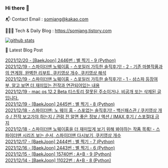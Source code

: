 ### Hi there 👋

📬  Contact Email : somjang@kakao.com

👨🏻‍💻  Tech & Daily Blog : https://somjang.tistory.com

[![github stats](https://github-readme-stats.vercel.app/api?username=SOMJANG&show_icons=true&hide_border=False)](https://somjang.tistory.com)

🤩 Latest Blog Post

[2021/12/20 - [BaekJoon] 2446번 : 별 찍기 - 9 (Python)](https://somjang.tistory.com/entry/BaekJoon-2446%EB%B2%88-%EB%B3%84-%EC%B0%8D%EA%B8%B0-9-Python) <br>
[2021/12/19 - 스파이더맨 노웨이홈 - 스포일러 가득한 솔직후기! - 2 - 기존 마블작품과의 연계점, 완벽한 리부트, 쿠키영상 개수, 쿠키영상 해석](https://somjang.tistory.com/entry/%EC%8A%A4%ED%8C%8C%EC%9D%B4%EB%8D%94%EB%A7%A8-%EB%85%B8%EC%9B%A8%EC%9D%B4%ED%99%88-%EC%8A%A4%ED%8F%AC%EC%9D%BC%EB%9F%AC-%EA%B0%80%EB%93%9D%ED%95%9C-%EC%86%94%EC%A7%81%ED%9B%84%EA%B8%B0-2-%EA%B8%B0%EC%A1%B4-%EB%A7%88%EB%B8%94%EC%9E%91%ED%92%88%EA%B3%BC%EC%9D%98-%EC%97%B0%EA%B3%84%EC%A0%90-%EC%99%84%EB%B2%BD%ED%95%9C-%EB%A6%AC%EB%B6%80%ED%8A%B8-%EC%BF%A0%ED%82%A4%EC%98%81%EC%83%81%EA%B0%9C%EC%88%98-%EC%BF%A0%ED%82%A4%EC%98%81%EC%83%81%ED%95%B4%EC%84%9D) <br>
[2021/12/19 - 스파이더맨 노웨이홈 - 스포일러 가득한  솔직후기! - 1 - 삼스파 등장여부, 알고 보면 더 재미있는 전작과 연관되어있는 내용](https://somjang.tistory.com/entry/%EC%8A%A4%ED%8C%8C%EC%9D%B4%EB%8D%94%EB%A7%A8-%EB%85%B8%EC%9B%A8%EC%9D%B4%ED%99%88-%EC%8A%A4%ED%8F%AC%EC%9D%BC%EB%9F%AC-%EA%B0%80%EB%93%9D%ED%95%9C-%EC%86%94%EC%A7%81%ED%9B%84%EA%B8%B0-%EC%82%BC%EC%8A%A4%ED%8C%8C-%EB%93%B1%EC%9E%A5%EC%97%AC%EB%B6%80-%EC%A0%84%EC%9E%91%EA%B3%BC-%EC%97%B0%EA%B4%80%EB%90%98%EC%96%B4%EC%9E%88%EB%8A%94-%EB%82%B4%EC%9A%A9-%EA%B8%B0%EC%A1%B4-%EB%A7%88%EB%B8%94-%EC%9E%91%ED%92%88%EA%B3%BC-%EC%97%B0%EA%B3%84%EB%90%98%EB%8A%94-%EB%82%B4%EC%9A%A9-%EC%BF%A0%ED%82%A4%EC%98%81%EC%83%81-%EA%B0%9C%EC%88%98-%EC%BF%A0%ED%82%A4%EC%98%81%EC%83%81-%ED%95%B4%EC%84%9D) <br>
[2021/12/19 - mac os 12.2 Beta 티스토리 잘못된 주소이거나, 비공개 또는 삭제된 글입니다.](https://somjang.tistory.com/entry/mac-os-122-Beta-%ED%8B%B0%EC%8A%A4%ED%86%A0%EB%A6%AC-%EC%9E%98%EB%AA%BB%EB%90%9C-%EC%A3%BC%EC%86%8C%EC%9D%B4%EA%B1%B0%EB%82%98-%EB%B9%84%EA%B3%B5%EA%B0%9C-%EB%98%90%EB%8A%94-%EC%82%AD%EC%A0%9C%EB%90%9C-%EA%B8%80%EC%9E%85%EB%8B%88%EB%8B%A4) <br>
[2021/12/19 - [BaekJoon] 2445번 : 별 찍기 - 8 (Python)](https://somjang.tistory.com/entry/BaekJoon-2445%EB%B2%88-%EB%B3%84-%EC%B0%8D%EA%B8%B0-8-Python) <br>
[2021/12/18 - 스파이더맨: 노 웨이 홈 - 스포없는 솔직후기! - 백신패스관 / 쿠키영상 개수 / 전작 보고가야 하는지 / 관람 전 알면 좋은 정보 / 액션 / IMAX 후기 / 스포절대 금지](https://somjang.tistory.com/entry/%EC%8A%A4%ED%8C%8C%EC%9D%B4%EB%8D%94%EB%A7%A8-%EB%85%B8-%EC%9B%A8%EC%9D%B4-%ED%99%88-%EC%8A%A4%ED%8F%AC%EC%97%86%EB%8A%94-%EC%86%94%EC%A7%81%ED%9B%84%EA%B8%B0-%EB%B0%B1%EC%8B%A0%ED%8C%A8%EC%8A%A4%EA%B4%80-%EC%BF%A0%ED%82%A4%EC%98%81%EC%83%81-%EA%B0%9C%EC%88%98-%EC%A0%84%EC%9E%91-%EB%B3%B4%EA%B3%A0%EA%B0%80%EC%95%BC-%ED%95%98%EB%8A%94%EC%A7%80-%EA%B4%80%EB%9E%8C-%EC%A0%84-%EC%95%8C%EB%A9%B4-%EC%A2%8B%EC%9D%80-%EC%A0%95%EB%B3%B4-%EC%95%A1%EC%85%98) <br>
[2021/12/18 - 스파이더맨 노웨이홈을 더 재미있게 보기 위해 봐야하는 작품 목록! - 스파이더맨 시리즈 보는 순서, 스파이더맨 다시보기, 쿠키영상 개수](https://somjang.tistory.com/entry/%EC%8A%A4%ED%8C%8C%EC%9D%B4%EB%8D%94%EB%A7%A8-%EB%85%B8%EC%9B%A8%EC%9D%B4%ED%99%88%EC%9D%84-%EB%8D%94-%EC%9E%AC%EB%AF%B8%EC%9E%88%EA%B2%8C-%EB%B3%B4%EA%B8%B0-%EC%9C%84%ED%95%B4-%EB%B4%90%EC%95%BC%ED%95%98%EB%8A%94-%EC%9E%91%ED%92%88-%EB%AA%A9%EB%A1%9D-%EC%8A%A4%ED%8C%8C%EC%9D%B4%EB%8D%94%EB%A7%A8-%EC%8B%9C%EB%A6%AC%EC%A6%88-%EB%B3%B4%EB%8A%94-%EC%88%9C%EC%84%9C-%EC%8A%A4%ED%8C%8C%EC%9D%B4%EB%8D%94%EB%A7%A8-%EB%8B%A4%EC%8B%9C%EB%B3%B4%EA%B8%B0-%EC%BF%A0%ED%82%A4%EC%98%81%EC%83%81-%EA%B0%9C%EC%88%98) <br>
[2021/12/17 - [BaekJoon] 2444번 : 별 찍기 - 7 (Python)](https://somjang.tistory.com/entry/BaekJoon-2444%EB%B2%88-%EB%B3%84-%EC%B0%8D%EA%B8%B0-7-Python) <br>
[2021/12/16 - [BaekJoon] 2443번 : 별 찍기 - 6 (Python)](https://somjang.tistory.com/entry/BaekJoon-2443%EB%B2%88-%EB%B3%84-%EC%B0%8D%EA%B8%B0-6-Python) <br>
[2021/12/15 - [BaekJoon] 15740번 : A+B - 9 (Python)](https://somjang.tistory.com/entry/BaekJoon-15740%EB%B2%88-AB-9-Python) <br>
[2021/12/14 - [BaekJoon] 11022번 : A+B - 8 (Python)](https://somjang.tistory.com/entry/BaekJoon-11022%EB%B2%88-AB-8-Python) <br>
